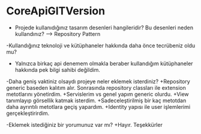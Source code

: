 # CoreApiGITVersion


- Projede kullanıdığınız tasarım desenleri hangileridir? Bu desenleri neden kullandınız?
 --> Repository Pattern

-Kullandığınız teknoloji ve kütüphaneler hakkında daha önce tecrübeniz oldu mu? 
+ Yalnızca birkaç api denemem olmakla beraber kullandığım kütüphaneler hakkında pek bilgi sahibi değildim.

-Daha geniş vaktiniz olsaydı projeye neler eklemek isterdiniz?
+Repository generic baseden kalıtım alır. Sonrasında repository classları ile extension metotlarını yönetirdim. 
+Servislerim vs genel yapım generic olurdu.
+View tanımlayıp görsellik katmak isterdim.
+Sadeceleştirilmiş bir kaç metotdan daha ayrıntılı metotlara geçiş yapardım.
+Identity yapısı ile user işlemlerimi gerçekleştirirdim.

-Eklemek istediğiniz bir yorumunuz var mı?
+Hayır. Teşekkürler
